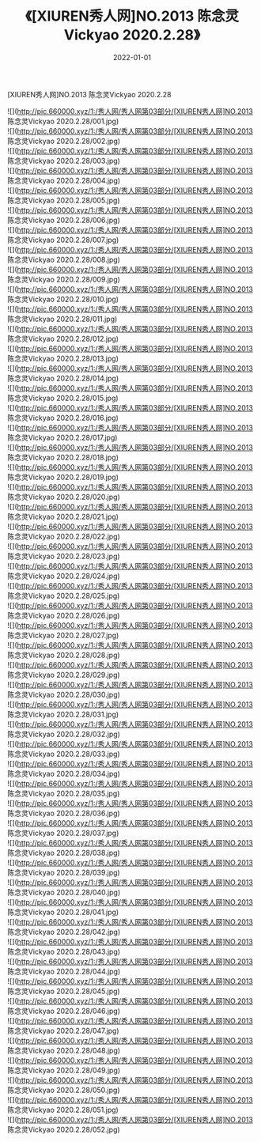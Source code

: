 ﻿---
layout: post
title:  《[XIUREN秀人网]NO.2013 陈念灵Vickyao 2020.2.28》
date:   2022-01-01
img: http://pic.660000.xyz/1:/秀人网/秀人网第03部分/[XIUREN秀人网]NO.2013 陈念灵Vickyao 2020.2.28/000.jpg
categories: [美女, 清纯, 唯美]
---

[XIUREN秀人网]NO.2013 陈念灵Vickyao 2020.2.28

 ![](http://pic.660000.xyz/1:/秀人网/秀人网第03部分/[XIUREN秀人网]NO.2013 陈念灵Vickyao 2020.2.28/001.jpg) <br>![](http://pic.660000.xyz/1:/秀人网/秀人网第03部分/[XIUREN秀人网]NO.2013 陈念灵Vickyao 2020.2.28/002.jpg) <br>![](http://pic.660000.xyz/1:/秀人网/秀人网第03部分/[XIUREN秀人网]NO.2013 陈念灵Vickyao 2020.2.28/003.jpg) <br>![](http://pic.660000.xyz/1:/秀人网/秀人网第03部分/[XIUREN秀人网]NO.2013 陈念灵Vickyao 2020.2.28/004.jpg) <br>![](http://pic.660000.xyz/1:/秀人网/秀人网第03部分/[XIUREN秀人网]NO.2013 陈念灵Vickyao 2020.2.28/005.jpg) <br>![](http://pic.660000.xyz/1:/秀人网/秀人网第03部分/[XIUREN秀人网]NO.2013 陈念灵Vickyao 2020.2.28/006.jpg) <br>![](http://pic.660000.xyz/1:/秀人网/秀人网第03部分/[XIUREN秀人网]NO.2013 陈念灵Vickyao 2020.2.28/007.jpg) <br>![](http://pic.660000.xyz/1:/秀人网/秀人网第03部分/[XIUREN秀人网]NO.2013 陈念灵Vickyao 2020.2.28/008.jpg) <br>![](http://pic.660000.xyz/1:/秀人网/秀人网第03部分/[XIUREN秀人网]NO.2013 陈念灵Vickyao 2020.2.28/009.jpg) <br>![](http://pic.660000.xyz/1:/秀人网/秀人网第03部分/[XIUREN秀人网]NO.2013 陈念灵Vickyao 2020.2.28/010.jpg) <br>![](http://pic.660000.xyz/1:/秀人网/秀人网第03部分/[XIUREN秀人网]NO.2013 陈念灵Vickyao 2020.2.28/011.jpg) <br>![](http://pic.660000.xyz/1:/秀人网/秀人网第03部分/[XIUREN秀人网]NO.2013 陈念灵Vickyao 2020.2.28/012.jpg) <br>![](http://pic.660000.xyz/1:/秀人网/秀人网第03部分/[XIUREN秀人网]NO.2013 陈念灵Vickyao 2020.2.28/013.jpg) <br>![](http://pic.660000.xyz/1:/秀人网/秀人网第03部分/[XIUREN秀人网]NO.2013 陈念灵Vickyao 2020.2.28/014.jpg) <br>![](http://pic.660000.xyz/1:/秀人网/秀人网第03部分/[XIUREN秀人网]NO.2013 陈念灵Vickyao 2020.2.28/015.jpg) <br>![](http://pic.660000.xyz/1:/秀人网/秀人网第03部分/[XIUREN秀人网]NO.2013 陈念灵Vickyao 2020.2.28/016.jpg) <br>![](http://pic.660000.xyz/1:/秀人网/秀人网第03部分/[XIUREN秀人网]NO.2013 陈念灵Vickyao 2020.2.28/017.jpg) <br>![](http://pic.660000.xyz/1:/秀人网/秀人网第03部分/[XIUREN秀人网]NO.2013 陈念灵Vickyao 2020.2.28/018.jpg) <br>![](http://pic.660000.xyz/1:/秀人网/秀人网第03部分/[XIUREN秀人网]NO.2013 陈念灵Vickyao 2020.2.28/019.jpg) <br>![](http://pic.660000.xyz/1:/秀人网/秀人网第03部分/[XIUREN秀人网]NO.2013 陈念灵Vickyao 2020.2.28/020.jpg) <br>![](http://pic.660000.xyz/1:/秀人网/秀人网第03部分/[XIUREN秀人网]NO.2013 陈念灵Vickyao 2020.2.28/021.jpg) <br>![](http://pic.660000.xyz/1:/秀人网/秀人网第03部分/[XIUREN秀人网]NO.2013 陈念灵Vickyao 2020.2.28/022.jpg) <br>![](http://pic.660000.xyz/1:/秀人网/秀人网第03部分/[XIUREN秀人网]NO.2013 陈念灵Vickyao 2020.2.28/023.jpg) <br>![](http://pic.660000.xyz/1:/秀人网/秀人网第03部分/[XIUREN秀人网]NO.2013 陈念灵Vickyao 2020.2.28/024.jpg) <br>![](http://pic.660000.xyz/1:/秀人网/秀人网第03部分/[XIUREN秀人网]NO.2013 陈念灵Vickyao 2020.2.28/025.jpg) <br>![](http://pic.660000.xyz/1:/秀人网/秀人网第03部分/[XIUREN秀人网]NO.2013 陈念灵Vickyao 2020.2.28/026.jpg) <br>![](http://pic.660000.xyz/1:/秀人网/秀人网第03部分/[XIUREN秀人网]NO.2013 陈念灵Vickyao 2020.2.28/027.jpg) <br>![](http://pic.660000.xyz/1:/秀人网/秀人网第03部分/[XIUREN秀人网]NO.2013 陈念灵Vickyao 2020.2.28/028.jpg) <br>![](http://pic.660000.xyz/1:/秀人网/秀人网第03部分/[XIUREN秀人网]NO.2013 陈念灵Vickyao 2020.2.28/029.jpg) <br>![](http://pic.660000.xyz/1:/秀人网/秀人网第03部分/[XIUREN秀人网]NO.2013 陈念灵Vickyao 2020.2.28/030.jpg) <br>![](http://pic.660000.xyz/1:/秀人网/秀人网第03部分/[XIUREN秀人网]NO.2013 陈念灵Vickyao 2020.2.28/031.jpg) <br>![](http://pic.660000.xyz/1:/秀人网/秀人网第03部分/[XIUREN秀人网]NO.2013 陈念灵Vickyao 2020.2.28/032.jpg) <br>![](http://pic.660000.xyz/1:/秀人网/秀人网第03部分/[XIUREN秀人网]NO.2013 陈念灵Vickyao 2020.2.28/033.jpg) <br>![](http://pic.660000.xyz/1:/秀人网/秀人网第03部分/[XIUREN秀人网]NO.2013 陈念灵Vickyao 2020.2.28/034.jpg) <br>![](http://pic.660000.xyz/1:/秀人网/秀人网第03部分/[XIUREN秀人网]NO.2013 陈念灵Vickyao 2020.2.28/035.jpg) <br>![](http://pic.660000.xyz/1:/秀人网/秀人网第03部分/[XIUREN秀人网]NO.2013 陈念灵Vickyao 2020.2.28/036.jpg) <br>![](http://pic.660000.xyz/1:/秀人网/秀人网第03部分/[XIUREN秀人网]NO.2013 陈念灵Vickyao 2020.2.28/037.jpg) <br>![](http://pic.660000.xyz/1:/秀人网/秀人网第03部分/[XIUREN秀人网]NO.2013 陈念灵Vickyao 2020.2.28/038.jpg) <br>![](http://pic.660000.xyz/1:/秀人网/秀人网第03部分/[XIUREN秀人网]NO.2013 陈念灵Vickyao 2020.2.28/039.jpg) <br>![](http://pic.660000.xyz/1:/秀人网/秀人网第03部分/[XIUREN秀人网]NO.2013 陈念灵Vickyao 2020.2.28/040.jpg) <br>![](http://pic.660000.xyz/1:/秀人网/秀人网第03部分/[XIUREN秀人网]NO.2013 陈念灵Vickyao 2020.2.28/041.jpg) <br>![](http://pic.660000.xyz/1:/秀人网/秀人网第03部分/[XIUREN秀人网]NO.2013 陈念灵Vickyao 2020.2.28/042.jpg) <br>![](http://pic.660000.xyz/1:/秀人网/秀人网第03部分/[XIUREN秀人网]NO.2013 陈念灵Vickyao 2020.2.28/043.jpg) <br>![](http://pic.660000.xyz/1:/秀人网/秀人网第03部分/[XIUREN秀人网]NO.2013 陈念灵Vickyao 2020.2.28/044.jpg) <br>![](http://pic.660000.xyz/1:/秀人网/秀人网第03部分/[XIUREN秀人网]NO.2013 陈念灵Vickyao 2020.2.28/045.jpg) <br>![](http://pic.660000.xyz/1:/秀人网/秀人网第03部分/[XIUREN秀人网]NO.2013 陈念灵Vickyao 2020.2.28/046.jpg) <br>![](http://pic.660000.xyz/1:/秀人网/秀人网第03部分/[XIUREN秀人网]NO.2013 陈念灵Vickyao 2020.2.28/047.jpg) <br>![](http://pic.660000.xyz/1:/秀人网/秀人网第03部分/[XIUREN秀人网]NO.2013 陈念灵Vickyao 2020.2.28/048.jpg) <br>![](http://pic.660000.xyz/1:/秀人网/秀人网第03部分/[XIUREN秀人网]NO.2013 陈念灵Vickyao 2020.2.28/049.jpg) <br>![](http://pic.660000.xyz/1:/秀人网/秀人网第03部分/[XIUREN秀人网]NO.2013 陈念灵Vickyao 2020.2.28/050.jpg) <br>![](http://pic.660000.xyz/1:/秀人网/秀人网第03部分/[XIUREN秀人网]NO.2013 陈念灵Vickyao 2020.2.28/051.jpg) <br>![](http://pic.660000.xyz/1:/秀人网/秀人网第03部分/[XIUREN秀人网]NO.2013 陈念灵Vickyao 2020.2.28/052.jpg) <br>